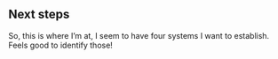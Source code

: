 ## Next steps
So, this is where I’m at, I seem to have four systems I want to establish. Feels good to identify those!